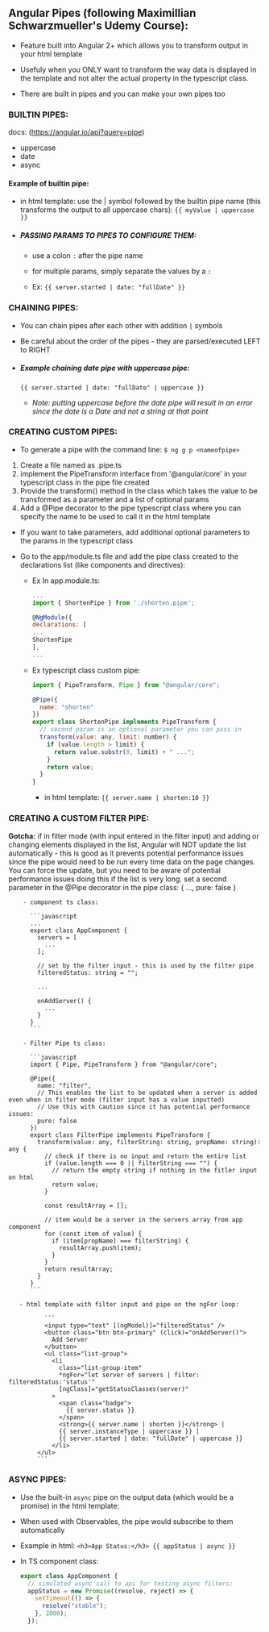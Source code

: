 ## Angular Pipes (following Maximillian Schwarzmueller's Udemy Course):

- Feature built into Angular 2+ which allows you to transform output in your html template
- Usefuly when you ONLY want to transform the way data is displayed in the template and not alter the actual property in the
  typescript class.

- There are built in pipes and you can make your own pipes too

### BUILTIN PIPES:

docs: (https://angular.io/api?query=pipe)

- uppercase
- date
- async

#### Example of builtin pipe:

- in html template: use the | symbol followed by the builtin pipe name (this transforms the output to all uppercase chars):
  `{{ myValue | uppercase }}`

- ##### PASSING PARAMS TO PIPES TO CONFIGURE THEM:

  - use a colon `:` after the pipe name
  - for multiple params, simply separate the values by a `:`

  - Ex:
    `{{ server.started | date: "fullDate" }}`

### CHAINING PIPES:

- You can chain pipes after each other with addition `|` symbols
- Be careful about the order of the pipes - they are parsed/executed LEFT to RIGHT

- ##### Example chaining date pipe with uppercase pipe:
  `{{ server.started | date: "fullDate" | uppercase }}`
  - _Note: putting uppercase before the date pipe will result in an error since the date is a Date and not a string at that point_

### CREATING CUSTOM PIPES:

- To generate a pipe with the command line:
  `$ ng g p <nameofpipe>`

1. Create a file named as <pipename>.pipe.ts
1. implement the PipeTransform interface from '@angular/core' in your typescript class in the pipe file created
1. Provide the transform() method in the class which takes the value to be transformed as a parameter and a list of optional params
1. Add a @Pipe decorator to the pipe typescript class where you can specify the name to be used to call it in the html template

- If you want to take parameters, add additional optional parameters to the params in the typescript class

- Go to the app/module.ts file and add the pipe class created to the declarations list (like components and directives):

  - Ex In app.module.ts:

    ```javascript
    ...
    import { ShortenPipe } from './shorten.pipe';

    @NgModule({
    declarations: [
    ...
    ShortenPipe
    ],
    ...
    ```

  - Ex typescript class custom pipe:

    ```javascript
    import { PipeTransform, Pipe } from "@angular/core";

    @Pipe({
      name: "shorten"
    })
    export class ShortenPipe implements PipeTransform {
      // second param is an optional parameter you can pass in
      transform(value: any, limit: number) {
        if (value.length > limit) {
          return value.substr(0, limit) + " ...";
        }
        return value;
      }
    }
    ```

    - in html template:
      `{{ server.name | shorten:10 }}`

### CREATING A CUSTOM FILTER PIPE:

**Gotcha:** if in filter mode (with input entered in the filter input) and adding or changing elements displayed in the list, Angular will
NOT update the list automatically - this is good as it prevents potential performance issues since the pipe would need to be
run every time data on the page changes.  
 You can force the update, but you need to be aware of potential performance issues doing this if the list is very long.
set a second parameter in the @Pipe decorator in the pipe class: { ..., pure: false }

        - component ts class:

          ```javascript
          ...
          export class AppComponent {
            servers = [
              ...
            ];

            // set by the filter input - this is used by the filter pipe
            filteredStatus: string = "";

            ...

            onAddServer() {
              ...
            }
          }
          ```

        - Filter Pipe ts class:

          ```javascript
          import { Pipe, PipeTransform } from "@angular/core";

          @Pipe({
            name: "filter",
            // This enables the list to be updated when a server is added even when in filter mode (filter input has a value inputted)
            // Use this with caution since it has potential performance issues:
            pure: false
          })
          export class FilterPipe implements PipeTransform {
            transform(value: any, filterString: string, propName: string): any {
              // check if there is no input and return the entire list
              if (value.length === 0 || filterString === "") {
                // return the empty string if nothing in the fitler input on html
                return value;
              }

              const resultArray = [];

              // item would be a server in the servers array from app component
              for (const item of value) {
                if (item[propName] === filterString) {
                  resultArray.push(item);
                }
              }
              return resultArray;
            }
          }
          ```

       - html template with filter input and pipe on the ngFor loop:

              ```
              <input type="text" [(ngModel)]="filteredStatus" />
              <button class="btn btn-primary" (click)="onAddServer()">
                Add Server
              </button>
              <ul class="list-group">
                <li
                  class="list-group-item"
                  *ngFor="let server of servers | filter: filteredStatus:'status'"
                  [ngClass]="getStatusClasses(server)"
                >
                  <span class="badge">
                    {{ server.status }}
                  </span>
                  <strong>{{ server.name | shorten }}</strong> |
                  {{ server.instanceType | uppercase }} |
                  {{ server.started | date: "fullDate" | uppercase }}
                </li>
            </ul>
            ```

### ASYNC PIPES:

- Use the built-in `async` pipe on the output data (which would be a promise) in the html template:

- When used with Observables, the pipe would subscribe to them automatically

- Example in html:
  `<h3>App Status:</h3> {{ appStatus | async }}`
- In TS component class:
  ```javascript
  export class AppComponent {
    // simulated async call to api for testing async filters:
    appStatus = new Promise((resolve, reject) => {
      setTimeout(() => {
        resolve("stable");
      }, 2000);
    });
  ```
